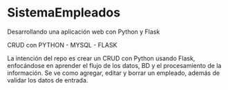 # SistemaEmpleados

Desarrollando una aplicación web con Python y Flask

CRUD con PYTHON - MYSQL - FLASK

La intención del repo es crear un CRUD con Python usando Flask, enfocándose en aprender el
flujo de los datos, BD y el procesamiento de la información.
Se ve como agregar, editar y borrar un empleado, además de validar los datos de entrada.
